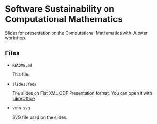 # Software Sustainability on Computational Mathematics

Slides for presentation on the [Computational Mathematics with Jupyter](http://opendreamkit.org/meetings/2017-01-16-ICMS/) workshop.

## Files

- `README.md`

  This file.

- `slides.fodp`

  The slides on Flat XML ODF Presentation format. You can open it with [LibreOffice](http://www.libreoffice.org/).

- `venn.svg`

  SVG file used on the slides.
